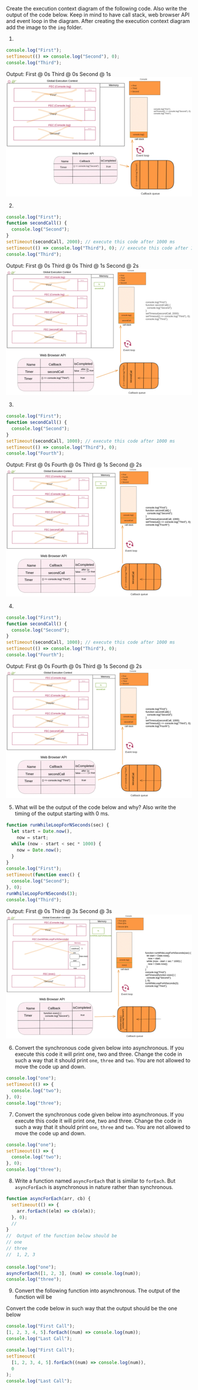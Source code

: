 Create the execution context diagram of the following code. Also write the output of the code below. Keep in mind to have call stack, web browser API and event loop in the diagram. After creating the execution context diagram add the image to the `img` folder.

1.

```js
console.log("First");
setTimeout(() => console.log("Second"), 0);
console.log("Third");
```

Output:
First @ 0s
Third @ 0s
Second @ 1s
![](./img/Untitled-2022-08-25-2034.png)

2.

```js
console.log("First");
function secondCall() {
  console.log("Second");
}
setTimeout(secondCall, 2000); // execute this code after 1000 ms
setTimeout(() => console.log("Third"), 0); // execute this code after 1000 ms
console.log("Third");
```

Output:
First @ 0s
Third @ 0s
Third @ 1s
Second @ 2s
![](./img/Untitled-2022-08-25-2034-1.png)

3.

```js
console.log("First");
function secondCall() {
  console.log("Second");
}
setTimeout(secondCall, 1000); // execute this code after 1000 ms
setTimeout(() => console.log("Third"), 0);
console.log("Fourth");
```

Output:
First @ 0s
Fourth @ 0s
Third @ 1s
Second @ 2s
![](./img/Untitled-2022-08-25-2034-2.png)

4.

```js
console.log("First");
function secondCall() {
  console.log("Second");
}
setTimeout(secondCall, 1000); // execute this code after 1000 ms
setTimeout(() => console.log("Third"), 0);
console.log("Fourth");
```

Output:
First @ 0s
Fourth @ 0s
Third @ 1s
Second @ 2s
![](./img/Untitled-2022-08-25-2034-2.png)

5. What will be the output of the code below and why? Also write the timing of the output starting with 0 ms.

```js
function runWhileLoopForNSeconds(sec) {
  let start = Date.now(),
    now = start;
  while (now - start < sec * 1000) {
    now = Date.now();
  }
}
console.log("First");
setTimeout(function exec() {
  console.log("Second");
}, 0);
runWhileLoopForNSeconds(3);
console.log("Third");
```

Output:
First @ 0s
Third @ 3s
Second @ 3s
![](./img/Untitled-2022-08-25-2034-3.png)

6. Convert the synchronous code given below into asynchronous. If you execute this code it will print one, two and three. Change the code in such a way that it should print `one`, `three` and `two`. You are not allowed to move the code up and down.

```js
console.log("one");
setTimeout(() => {
  console.log("two");
}, 0);
console.log("three");
```

7. Convert the synchronous code given below into asynchronous. If you execute this code it will print one, two and three. Change the code in such a way that it should print `one`, `three` and `two`. You are not allowed to move the code up and down.

```js
console.log("one");
setTimeout(() => {
  console.log("two");
}, 0);
console.log("three");
```

8. Write a function named `asyncForEach` that is similar to `forEach`. But `asyncForEach` is asynchronous in nature rather than synchronous.

```js
function asyncForEach(arr, cb) {
  setTimeout(() => {
    arr.forEach((elm) => cb(elm));
  }, 0);
  //
}
//  Output of the function below should be
// one
// three
//  1, 2, 3

console.log("one");
asyncForEach([1, 2, 3], (num) => console.log(num));
console.log("three");
```

9. Convert the following function into asynchronous. The output of the function will be

<!-- First Call -->
<!-- 1, 2, 3, 4, 5 -->
<!-- Last Call -->

Convert the code below in such way that the output should be the one below

<!-- First Call -->
<!-- Last Call -->
<!-- 1, 2, 3, 4, 5 -->

```js
console.log("First Call");
[1, 2, 3, 4, 5].forEach((num) => console.log(num));
console.log("Last Call");
```

```js
console.log("First Call");
setTimeout(
  [1, 2, 3, 4, 5].forEach((num) => console.log(num)),
  0
);
console.log("Last Call");
```
